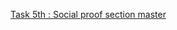 
[Task 5th : Social proof section master](https://saaqlainn.github.io/FrontEnd-Tasks/5th.social-proof-section%20master)
